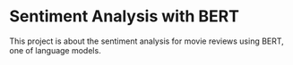 # Sentiment Analysis with BERT

This project is about the sentiment analysis for movie reviews using BERT, one of language models.
